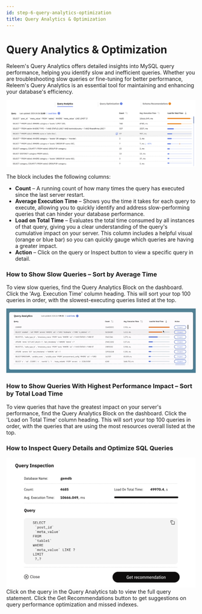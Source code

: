 ```yaml
---
id: step-6-query-analytics-optimization
title: Query Analytics & Optimization
---
```


# Query Analytics & Optimization

Releem's Query Analytics offers detailed insights into MySQL query performance, helping you identify slow and inefficient queries. Whether you are troubleshooting slow queries or fine-tuning for better performance, Releem's Query Analytics is an essential tool for maintaining and enhancing your database's efficiency.

![Releem Query Analytics block](../../assets/images/releem-dashboard-query-analytics.png)

The block includes the following columns:

- **Count** – A running count of how many times the query has executed since the last server restart.
- **Average Execution Time** – Shows you the time it takes for each query to execute, allowing you to quickly identify and address slow-performing queries that can hinder your database performance.
- **Load on Total Time** – Evaluates the total time consumed by all instances of that query, giving you a clear understanding of the query's cumulative impact on your server. This column includes a helpful visual (orange or blue bar) so you can quickly gauge which queries are having a greater impact.
- **Action** – Click on the query or Inspect button to view a specific query in detail.

### How to Show Slow Queries – Sort by Average Time
To view slow queries, find the Query Analytics Block on the dashboard. Click the 'Avg. Execution Time' column heading. This will sort your top 100 queries in order, with the slowest-executing queries listed at the top.

![Releem Query Analytics block](../../assets/images/releem-dashboard-query-analytics.gif)

### How to Show Queries With Highest Performance Impact – Sort by Total Load Time
To view queries that have the greatest impact on your server's performance, find the Query Analytics Block on the dashboard. Click the 'Load on Total Time' column heading. This will sort your top 100 queries in order, with the queries that are using the most resources overall listed at the top.

### How to Inspect Query Details and Optimize SQL Queries

![Releem Query Analytics block](../../assets/images/releem-dashboard-query-analytics-inspection.png)
Click on the query in the Query Analytics tab to view the full query statement. Click the Get Recommendations button to get suggestions on query performance optimization and missed indexes.
